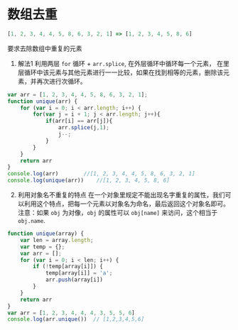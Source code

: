 # 数组去重

```js
[1, 2, 3, 4, 4, 5, 8, 6, 3, 2, 1] => [1, 2, 3, 4, 5, 8, 6]
```

要求去除数组中重复的元素

1. 解法1
利用两层 `for` 循环 + `arr.splice`, 在外层循环中循环每一个元素， 在里层循环中该元素与其他元素进行一一比较，如果在找到相等的元素，删除该元素，并再次进行次循环。

```js
var arr = [1, 2, 3, 4, 4, 5, 8, 6, 3, 2, 1];
function unique(arr) {
    for (var i = 0; i < arr.length; i++) {
        for(var j = i + 1; j < arr.length; j++){
            if(arr[i] == arr[j]){
                arr.splice(j,1);
                j--;
            }
        }
    }
    return arr
}
console.log(arr)		//[1, 2, 3, 4, 4, 5, 8, 6, 3, 2, 1]
console.log(unique(arr))	//[1, 2, 3, 4, 5, 8, 6]
```

2. 利用对象名不重复的特点
在一个对象里规定不能出现名字重复的属性，我们可以利用这个特点，把每一个元素以对象名为命名，最后返回这个对象名即可。
注意：如果 `obj` 为对像，`obj` 的属性可以 `obj[name]` 来访问，这个相当于 `obj.name`.

```js
function unique(array) {
    var len = array.length;
    var temp = {};
    var arr = [];
    for (var i = 0; i < len; i++) {
        if (!temp[array[i]]) {
            temp[array[i]] = 'a';
            arr.push(array[i])
        }
    }
    return arr
}
var arr = [1, 2, 3, 4, 4, 4, 3, 5, 5, 6]
console.log(arr.unique())  // [1,2,3,4,5,6]
```